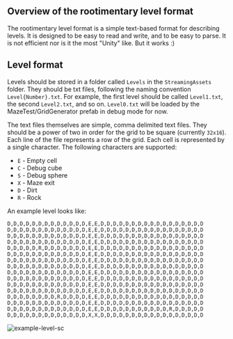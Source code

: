 ## Overview of the rootimentary level format

The rootimentary level format is a simple text-based format for describing levels. It is designed to be easy to read and write, and to be easy to parse. It is not efficient nor is it the most "Unity" like. But it works :)

## Level format

Levels should be stored in a folder called `Levels` in the `StreamingAssets` folder. They should be txt files, following the naming convention `Level{Number}.txt`. For example, the first level should be called `Level1.txt`, the second `Level2.txt`, and so on. `Level0.txt` will be loaded by the
MazeTest/GridGenerator prefab in debug mode for now.

The text files themselves are simple, comma delimited text files. They should be a power of two in order for the grid to be square (currently `32x16`). Each line of the file represents a row of the grid. Each cell is represented by a single character. The following characters are supported:

* `E` - Empty cell
* `C` - Debug cube
* `S` - Debug sphere
* `X` - Maze exit
* `D` - Dirt
* `R` - Rock

An example level looks like:

```
D,D,D,D,D,D,D,D,D,D,D,D,D,E,E,D,D,D,D,D,D,D,D,D,D,D,D,D,D,D,D,D
D,D,D,D,D,D,D,D,D,D,D,D,D,E,E,D,D,D,D,D,D,D,D,D,D,D,D,D,D,D,D,D
D,D,D,D,D,D,D,D,D,D,D,D,D,E,E,D,D,D,D,D,D,D,D,D,D,D,D,D,D,D,D,D
D,D,D,D,D,D,D,D,D,D,D,D,D,E,E,D,D,D,D,D,D,D,D,D,D,D,D,D,D,D,D,D
D,D,D,D,D,R,D,D,D,D,D,D,D,E,E,D,D,D,D,D,D,D,D,D,D,D,D,D,D,D,D,D
D,D,D,D,D,D,D,D,D,D,D,D,D,E,E,D,D,D,D,D,D,D,D,D,D,D,D,D,D,D,D,D
D,D,D,D,D,D,D,D,D,D,D,D,D,E,E,D,D,D,D,D,D,D,D,D,D,D,D,D,D,D,D,D
D,D,D,D,D,D,D,D,D,D,D,D,D,E,E,D,D,D,D,D,D,D,D,D,D,D,D,D,D,D,D,D
D,D,D,D,D,D,D,D,D,D,D,D,D,E,E,D,D,D,D,D,D,D,D,D,D,D,D,D,D,D,D,D
D,D,D,D,D,D,D,D,D,D,D,D,D,E,E,D,D,D,D,D,D,D,D,D,D,D,D,D,D,D,D,D
D,D,D,D,D,D,D,D,D,D,D,D,D,E,E,D,D,D,D,D,D,D,D,D,D,D,D,D,D,D,D,D
D,D,D,D,D,D,D,D,D,D,D,D,D,E,E,D,D,D,D,D,D,D,D,D,D,D,D,D,D,D,D,D
D,D,D,D,D,D,D,D,R,D,D,D,D,E,E,D,D,D,D,D,D,D,D,D,D,D,D,D,D,D,D,D
D,D,D,D,D,D,D,D,D,D,D,D,D,E,E,D,D,D,D,D,D,D,D,D,D,D,D,D,D,D,D,D
D,D,D,D,D,D,D,D,D,D,D,D,D,E,E,D,D,D,D,D,D,D,D,D,D,D,R,D,D,D,D,D
D,D,D,D,D,D,D,D,D,D,D,D,D,X,X,D,D,D,D,D,D,D,D,D,D,D,D,D,D,D,D,D
```

![example-level-sc](example-level-sc.png)